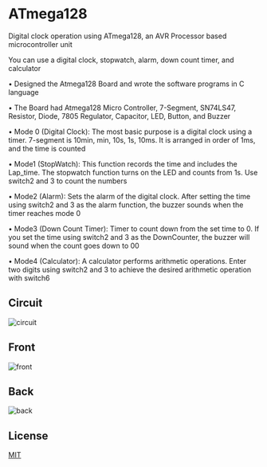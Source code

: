 # ATmega128

Digital clock operation using ATmega128, an AVR Processor based microcontroller unit

You can use a digital clock, stopwatch, alarm, down count timer, and calculator

• Designed the Atmega128 Board and wrote the software programs in C language

• The Board had Atmega128 Micro Controller, 7-Segment, SN74LS47, Resistor, Diode, 7805 Regulator, Capacitor, LED, Button, and Buzzer

• Mode 0 (Digital Clock): The most basic purpose is a digital clock using a timer. 7-segment is 10min, min, 10s, 1s, 10ms. It is arranged in order of 1ms, and the time is counted

• Mode1 (StopWatch): This function records the time and includes the Lap_time. The stopwatch function turns on the LED and counts from 1s. Use switch2 and 3 to count the numbers

• Mode2 (Alarm): Sets the alarm of the digital clock. After setting the time using switch2 and 3 as the alarm function, the buzzer sounds when the timer reaches mode 0

• Mode3 (Down Count Timer): Timer to count down from the set time to 0. If you set the time using switch2 and 3 as the DownCounter, the buzzer will sound when the count goes down to 00

• Mode4 (Calculator): A calculator performs arithmetic operations. Enter two digits using switch2 and 3 to achieve the desired arithmetic operation with switch6

## Circuit
![circuit](https://user-images.githubusercontent.com/52568892/73293052-c9047a80-41c8-11ea-9f3c-a13189181150.jpg)

## Front
![front](https://user-images.githubusercontent.com/52568892/73293360-5f38a080-41c9-11ea-9135-426a4f5d95c9.jpg)

## Back
![back](https://user-images.githubusercontent.com/52568892/73293379-6a8bcc00-41c9-11ea-9a64-9ef17bc4f633.jpg)

## License
[MIT](https://github.com/minji-mia/ATmega128/blob/master/LICENSE)
